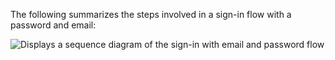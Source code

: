 The following summarizes the steps involved in a sign-in flow with a password and email:

<div class="full">

![Displays a sequence diagram of the sign-in with email and password flow](/img/oie-embedded-sdk/oie-embedded-dotnet-sign-in-pwd-email.png)

</div>
